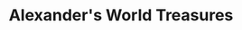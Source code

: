 ---
title: "Alexander's World Treasures"
url: /edmonds/alexanders-world-treasures/
shop: Schmuck
---